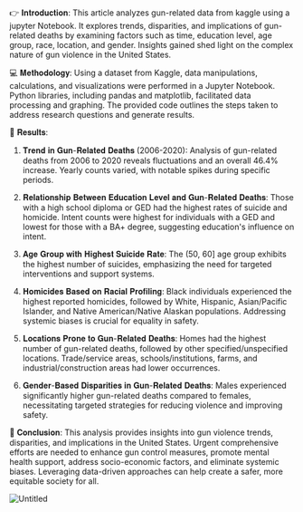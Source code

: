 👉 𝐈𝐧𝐭𝐫𝐨𝐝𝐮𝐜𝐭𝐢𝐨𝐧:
This article analyzes gun-related data from kaggle using a jupyter Notebook. It explores trends, disparities, and implications of gun-related deaths by examining factors such as time, education level, age group, race, location, and gender. Insights gained shed light on the complex nature of gun violence in the United States.

💻 𝐌𝐞𝐭𝐡𝐨𝐝𝐨𝐥𝐨𝐠𝐲:
Using a dataset from Kaggle, data manipulations, calculations, and visualizations were performed in a Jupyter Notebook. Python libraries, including pandas and matplotlib, facilitated data processing and graphing. The provided code outlines the steps taken to address research questions and generate results.

📢 𝐑𝐞𝐬𝐮𝐥𝐭𝐬:
1.   𝐓𝐫𝐞𝐧𝐝 𝐢𝐧 𝐆𝐮𝐧-𝐑𝐞𝐥𝐚𝐭𝐞𝐝 𝐃𝐞𝐚𝐭𝐡𝐬 (2006-2020):
Analysis of gun-related deaths from 2006 to 2020 reveals fluctuations and an overall 46.4% increase. Yearly counts varied, with notable spikes during specific periods.

2.   𝐑𝐞𝐥𝐚𝐭𝐢𝐨𝐧𝐬𝐡𝐢𝐩 𝐁𝐞𝐭𝐰𝐞𝐞𝐧 𝐄𝐝𝐮𝐜𝐚𝐭𝐢𝐨𝐧 𝐋𝐞𝐯𝐞𝐥 𝐚𝐧𝐝 𝐆𝐮𝐧-𝐑𝐞𝐥𝐚𝐭𝐞𝐝 𝐃𝐞𝐚𝐭𝐡𝐬:
Those with a high school diploma or GED had the highest rates of suicide and homicide. Intent counts were highest for individuals with a GED and lowest for those with a BA+ degree, suggesting education's influence on intent.

3.   𝐀𝐠𝐞 𝐆𝐫𝐨𝐮𝐩 𝐰𝐢𝐭𝐡 𝐇𝐢𝐠𝐡𝐞𝐬𝐭 𝐒𝐮𝐢𝐜𝐢𝐝𝐞 𝐑𝐚𝐭𝐞:
The (50, 60] age group exhibits the highest number of suicides, emphasizing the need for targeted interventions and support systems.

4.   𝐇𝐨𝐦𝐢𝐜𝐢𝐝𝐞𝐬 𝐁𝐚𝐬𝐞𝐝 𝐨𝐧 𝐑𝐚𝐜𝐢𝐚𝐥 𝐏𝐫𝐨𝐟𝐢𝐥𝐢𝐧𝐠:
Black individuals experienced the highest reported homicides, followed by White, Hispanic, Asian/Pacific Islander, and Native American/Native Alaskan populations. Addressing systemic biases is crucial for equality in safety.

5.   𝐋𝐨𝐜𝐚𝐭𝐢𝐨𝐧𝐬 𝐏𝐫𝐨𝐧𝐞 𝐭𝐨 𝐆𝐮𝐧-𝐑𝐞𝐥𝐚𝐭𝐞𝐝 𝐃𝐞𝐚𝐭𝐡𝐬:
Homes had the highest number of gun-related deaths, followed by other specified/unspecified locations. Trade/service areas, schools/institutions, farms, and industrial/construction areas had lower occurrences.

6.   𝐆𝐞𝐧𝐝𝐞𝐫-𝐁𝐚𝐬𝐞𝐝 𝐃𝐢𝐬𝐩𝐚𝐫𝐢𝐭𝐢𝐞𝐬 𝐢𝐧 𝐆𝐮𝐧-𝐑𝐞𝐥𝐚𝐭𝐞𝐝 𝐃𝐞𝐚𝐭𝐡𝐬:
Males experienced significantly higher gun-related deaths compared to females, necessitating targeted strategies for reducing violence and improving safety.

🚨 𝐂𝐨𝐧𝐜𝐥𝐮𝐬𝐢𝐨𝐧:
This analysis provides insights into gun violence trends, disparities, and implications in the United States. Urgent comprehensive efforts are needed to enhance gun control measures, promote mental health support, address socio-economic factors, and eliminate systemic biases. Leveraging data-driven approaches can help create a safer, more equitable society for all.


![Untitled](https://github.com/CharuKes/coding_excercises/assets/130187549/bbe9a75d-bb79-4667-9c39-b20ecf085bbd)
